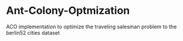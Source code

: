 # Ant-Colony-Optmization
ACO implementation to optimize the traveling salesman problem to the berlin52 cities dataset
